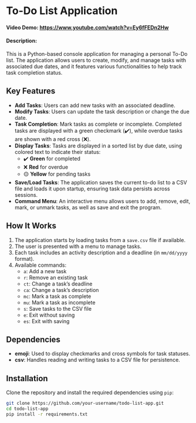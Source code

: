 # To-Do List Application
#### Video Demo:  <https://www.youtube.com/watch?v=Ey6fFEDn2Hw>
#### Description:
    
This is a Python-based console application for managing a personal To-Do list. The application allows users to create, modify, and manage tasks with associated due dates, and it features various functionalities to help track task completion status.

## Key Features
- **Add Tasks**: Users can add new tasks with an associated deadline.
- **Modify Tasks**: Users can update the task description or change the due date.
- **Task Completion**: Mark tasks as complete or incomplete. Completed tasks are displayed with a green checkmark (:heavy_check_mark:), while overdue tasks are shown with a red cross (:x:).
- **Display Tasks**: Tasks are displayed in a sorted list by due date, using colored text to indicate their status:
  - :heavy_check_mark: **Green** for completed
  - :x: **Red** for overdue
  - :yellow_circle: **Yellow** for pending tasks
- **Save/Load Tasks**: The application saves the current to-do list to a CSV file and loads it upon startup, ensuring task data persists across sessions.
- **Command Menu**: An interactive menu allows users to add, remove, edit, mark, or unmark tasks, as well as save and exit the program.

## How It Works
1. The application starts by loading tasks from a `save.csv` file if available.
2. The user is presented with a menu to manage tasks.
3. Each task includes an activity description and a deadline (in `mm/dd/yyyy` format).
4. Available commands:
   - `a`: Add a new task
   - `r`: Remove an existing task
   - `ct`: Change a task’s deadline
   - `ca`: Change a task’s description
   - `mc`: Mark a task as complete
   - `mu`: Mark a task as incomplete
   - `s`: Save tasks to the CSV file
   - `e`: Exit without saving
   - `es`: Exit with saving

## Dependencies
- **emoji**: Used to display checkmarks and cross symbols for task statuses.
- **csv**: Handles reading and writing tasks to a CSV file for persistence.

## Installation
Clone the repository and install the required dependencies using `pip`:

```bash
git clone https://github.com/your-username/todo-list-app.git
cd todo-list-app
pip install -r requirements.txt
